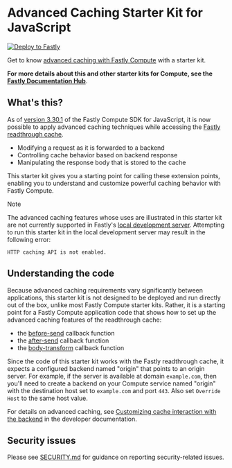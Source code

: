 # Advanced Caching Starter Kit for JavaScript

[![Deploy to Fastly](https://deploy.edgecompute.app/button)](https://deploy.edgecompute.app/deploy)

Get to know [advanced caching with Fastly Compute](https://www.fastly.com/documentation/guides/concepts/edge-state/cache/#customizing-cache-interaction-with-the-backend) with a starter kit.

**For more details about this and other starter kits for Compute, see the [Fastly Documentation Hub](https://www.fastly.com/documentation/solutions/starters/)**.

## What's this?

As of [version 3.30.1](https://www.fastly.com/documentation/reference/changes/2025/02/javascript-sdk-3.30.1/) of the Fastly Compute SDK for JavaScript, it is now possible to apply advanced caching techniques while accessing the [Fastly readthrough cache](https://www.fastly.com/documentation/guides/concepts/edge-state/cache/#readthrough-cache).

- Modifying a request as it is forwarded to a backend
- Controlling cache behavior based on backend response
- Manipulating the response body that is stored to the cache

This starter kit gives you a starting point for calling these extension points, enabling you to understand and customize powerful caching behavior with Fastly Compute.

> [!NOTE]
> The advanced caching features whose uses are illustrated in this starter kit are not currently supported in Fastly's [local development server](https://www.fastly.com/documentation/guides/compute/testing/#running-a-local-testing-server). Attempting to run this starter kit in the local development server may result in the following error:
> ```
> HTTP caching API is not enabled.
> ```

## Understanding the code

Because advanced caching requirements vary significantly between applications, this starter kit is not designed to be deployed and run directly out of the box, unlike most Fastly Compute starter kits. Rather, it is a starting point for a Fastly Compute application code that shows how to set up the advanced caching features of the readthrough cache:

- the [before-send](https://www.fastly.com/documentation/guides/concepts/edge-state/cache/#modifying-a-request-as-it-is-forwarded-to-a-backend) callback function
- the [after-send](https://www.fastly.com/documentation/guides/concepts/edge-state/cache/#controlling-cache-behavior-based-on-backend-response) callback function
- the [body-transform](https://www.fastly.com/documentation/guides/concepts/edge-state/cache/#modifying-the-body-that-is-saved-to-the-cache) callback function

Since the code of this starter kit works with the Fastly readthrough cache, it expects a configured backend named "origin" that points to an origin server. For example, if the server is available at domain `example.com`, then you'll need to create a backend on your Compute service named "origin" with the destination host set to `example.com` and port `443`. Also set `Override Host` to the same host value.

For details on advanced caching, see [Customizing cache interaction with the backend](https://www.fastly.com/documentation/guides/concepts/edge-state/cache/#customizing-cache-interaction-with-the-backend) in the developer documentation.

## Security issues

Please see [SECURITY.md](SECURITY.md) for guidance on reporting security-related issues.
